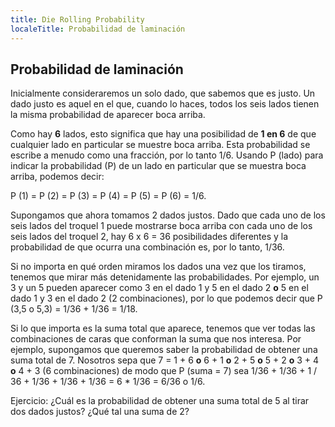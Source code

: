 ```yaml
---
title: Die Rolling Probability
localeTitle: Probabilidad de laminación
---
```

## Probabilidad de laminación

Inicialmente consideraremos un solo dado, que sabemos que es justo. Un dado justo es aquel en el que, cuando lo haces, todos los seis lados tienen la misma probabilidad de aparecer boca arriba.

Como hay **6** lados, esto significa que hay una posibilidad de **1 en 6** de que cualquier lado en particular se muestre boca arriba. Esta probabilidad se escribe a menudo como una fracción, por lo tanto 1/6. Usando P (lado) para indicar la probabilidad (P) de un lado en particular que se muestra boca arriba, podemos decir:

P (1) = P (2) = P (3) = P (4) = P (5) = P (6) = 1/6.

Supongamos que ahora tomamos 2 dados justos. Dado que cada uno de los seis lados del troquel 1 puede mostrarse boca arriba con cada uno de los seis lados del troquel 2, hay 6 x 6 = 36 posibilidades diferentes y la probabilidad de que ocurra una combinación es, por lo tanto, 1/36.

Si no importa en qué orden miramos los dados una vez que los tiramos, tenemos que mirar más detenidamente las probabilidades. Por ejemplo, un 3 y un 5 pueden aparecer como 3 en el dado 1 y 5 en el dado 2 **o** 5 en el dado 1 y 3 en el dado 2 (2 combinaciones), por lo que podemos decir que P (3,5 o 5,3) = 1/36 + 1/36 = 1/18.

Si lo que importa es la suma total que aparece, tenemos que ver todas las combinaciones de caras que conforman la suma que nos interesa. Por ejemplo, supongamos que queremos saber la probabilidad de obtener una suma total de 7. Nosotros sepa que 7 = 1 + 6 **o** 6 + 1 **o** 2 + 5 **o** 5 + 2 **o** 3 + 4 **o** 4 + 3 (6 combinaciones) de modo que P (suma = 7) sea 1/36 + 1/36 + 1 / 36 + 1/36 + 1/36 + 1/36 = 6 \* 1/36 = 6/36 o 1/6.

Ejercicio: ¿Cuál es la probabilidad de obtener una suma total de 5 al tirar dos dados justos? ¿Qué tal una suma de 2?